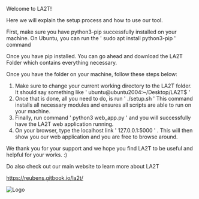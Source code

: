 Welcome to LA2T!

Here we will explain the setup process and how to use our tool.

First, make sure you have python3-pip successfully installed on your machine.
On Ubuntu, you can run the ' sudo apt install python3-pip ' command

Once you have pip installed. You can go ahead and download the LA2T Folder which contains everything necessary.

Once you have the folder on your machine, follow these steps below:

1. Make sure to change your current working directory to the LA2T folder. It should say something like ' ubuntu@ubuntu2004:~/Desktop/LA2T$ '
2. Once that is done, all you need to do, is run ' ./setup.sh ' This command installs all necessary modules and ensures all scripts are able to run on your machine.
3. Finally, run command ' python3 web_app.py ' and you will successfully have the LA2T web application running.
4. On your browser, type the localhost link ' 127.0.0.1:5000 ' . This will then show you our web application and you are free to browse around.


We thank you for your support and we hope you find LA2T to be useful and helpful for your works. :)

Do also check out our main website to learn more about LA2T

https://reubens.gitbook.io/la2t/


![Logo](https://github.com/roobynooby/LA2T/assets/104315028/2db21cc9-cb13-4f31-94c5-df2088ddb754)
